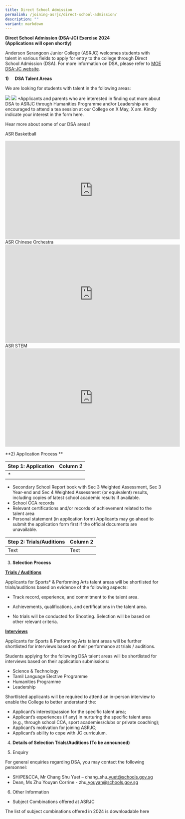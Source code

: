 ```yaml
---
title: Direct School Admission
permalink: /joining-asrjc/direct-school-admission/
description: ""
variant: markdown
---
```

**Direct School Admission (DSA-JC) Exercise 2024  
(Applications will open shortly)**

Anderson Serangoon Junior College (ASRJC) welcomes students with talent in various fields to apply for entry to the college through Direct School Admission (DSA). For more information on DSA, please refer to [MOE DSA-JC website](about:blank).

**1)**&nbsp;&nbsp;&nbsp;&nbsp; **DSA Talent Areas**

We are looking for students with talent in the following areas:

![](/images/new.png)
![](/images/new2.png)
*Applicants and parents who are interested in finding out more about DSA to ASRJC through Humanities Programme and/or Leadership are encouraged to attend a tea session at our College on X May, X am. Kindly indicate your interest in the form here.
	 
Hear more about some of our DSA areas!

ASR Basketball
<iframe allowfullscreen="" allow="accelerometer; autoplay; clipboard-write; encrypted-media; gyroscope; picture-in-picture; web-share" frameborder="0" title="YouTube video player" src="https://www.youtube.com/embed/eqW6CyNXKtw?si=DxnOZIvqz5nE2Hsm" height="315" width="560"></iframe>
ASR Chinese Orchestra
<iframe allowfullscreen="" allow="accelerometer; autoplay; clipboard-write; encrypted-media; gyroscope; picture-in-picture; web-share" frameborder="0" title="YouTube video player" src="https://www.youtube.com/embed/RcIvI2Hq4LI?si=gip735TmRxldRwzM" height="315" width="560"></iframe>
ASR STEM
<iframe allowfullscreen="" allow="accelerometer; autoplay; clipboard-write; encrypted-media; gyroscope; picture-in-picture; web-share" frameborder="0" title="YouTube video player" src="https://www.youtube.com/embed/1MkEvnvvVrM?si=NvSRfCpsZda8nSDO" height="315" width="560"></iframe>



**2)	Application Process **


| **Step 1: Application** | Column 2 
| -------- | --------
* |     |Submit online application form through this link (from 7 May onwards). The deadline for the submission of online application forms is Fri 12 July 2024. Applicants are strongly encouraged to submit their application well in advance of the deadline to be considered for Phase 1. Applicants are required to attach scanned copies of the following along with their application:

*   Secondary School Report book with Sec 3 Weighted Assessment, Sec 3 Year-end and Sec 4 Weighted Assessment (or equivalent) results, including copies of latest school academic results if available.
*   School CCA records
*   Relevant certifications and/or records of achievement related to the talent area
*   Personal statement (in application form) Applicants may go ahead to submit the application form first if the official documents are unavailable.



| **Step 2: Trials/Auditions** | Column 2 | 
| -------- | -------- | 
| Text     | Text     | 


3. **Selection Process**

**<u>Trials / Auditions</u>**

Applicants for Sports\* &amp; Performing Arts talent areas will be shortlisted for trials/auditions based on evidence of the following aspects:

*   Track record, experience, and commitment to the talent area.
*   Achievements, qualifications, and certifications in the talent area.

*   No trials will be conducted for Shooting. Selection will be based on other relevant criteria.

**<u>Interviews</u>**

Applicants for Sports &amp; Performing Arts talent areas will be further shortlisted for interviews based on their performance at trials / auditions.

Students applying for the following DSA talent areas will be shortlisted for interviews based on their application submissions:

*   Science &amp; Technology
*   Tamil Language Elective Programme
*   Humanities Programme
*   Leadership

Shortlisted applicants will be required to attend an in-person interview to enable the College to better understand the:

*   Applicant’s interest/passion for the specific talent area;
*   Applicant’s experiences (if any) in nurturing the specific talent area (e.g., through school CCA, sport academies/clubs or private coaching);
*   Applicant’s motivation for joining ASRJC;
*   Applicant’s ability to cope with JC curriculum.

4.  **Details of Selection Trials/Auditions (To be announced)**
    
5.  Enquiry
    

For general enquiries regarding DSA, you may contact the following personnel:

*   SH/PE&amp;CCA, Mr Chang Shu Yuet – chang\_shu\_yuet@schools.gov.sg
*   Dean, Ms Zhu Youyan Corrine - zhu\_youyan@schools.gov.sg

6.  Other Information

*   Subject Combinations offered at ASRJC

The list of subject combinations offered in 2024 is downloadable here